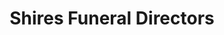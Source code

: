 ---
title: "Shires Funeral Directors"
url: /bedford/shires-funeral-directors/
shop: funeral directors
---